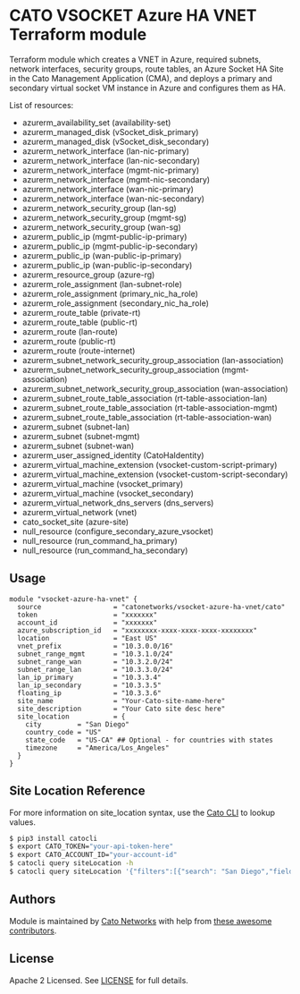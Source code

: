 # CATO VSOCKET Azure HA VNET Terraform module

Terraform module which creates a VNET in Azure, required subnets, network interfaces, security groups, route tables, an Azure Socket HA Site in the Cato Management Application (CMA), and deploys a primary and secondary virtual socket VM instance in Azure and configures them as HA.

List of resources:
- azurerm_availability_set (availability-set)
- azurerm_managed_disk (vSocket_disk_primary)
- azurerm_managed_disk (vSocket_disk_secondary)
- azurerm_network_interface (lan-nic-primary)
- azurerm_network_interface (lan-nic-secondary)
- azurerm_network_interface (mgmt-nic-primary)
- azurerm_network_interface (mgmt-nic-secondary)
- azurerm_network_interface (wan-nic-primary)
- azurerm_network_interface (wan-nic-secondary)
- azurerm_network_security_group (lan-sg)
- azurerm_network_security_group (mgmt-sg)
- azurerm_network_security_group (wan-sg)
- azurerm_public_ip (mgmt-public-ip-primary)
- azurerm_public_ip (mgmt-public-ip-secondary)
- azurerm_public_ip (wan-public-ip-primary)
- azurerm_public_ip (wan-public-ip-secondary)
- azurerm_resource_group (azure-rg)
- azurerm_role_assignment (lan-subnet-role)
- azurerm_role_assignment (primary_nic_ha_role)
- azurerm_role_assignment (secondary_nic_ha_role)
- azurerm_route_table (private-rt)
- azurerm_route_table (public-rt)
- azurerm_route (lan-route)
- azurerm_route (public-rt)
- azurerm_route (route-internet)
- azurerm_subnet_network_security_group_association (lan-association)
- azurerm_subnet_network_security_group_association (mgmt-association)
- azurerm_subnet_network_security_group_association (wan-association)
- azurerm_subnet_route_table_association (rt-table-association-lan)
- azurerm_subnet_route_table_association (rt-table-association-mgmt)
- azurerm_subnet_route_table_association (rt-table-association-wan)
- azurerm_subnet (subnet-lan)
- azurerm_subnet (subnet-mgmt)
- azurerm_subnet (subnet-wan)
- azurerm_user_assigned_identity (CatoHaIdentity)
- azurerm_virtual_machine_extension (vsocket-custom-script-primary)
- azurerm_virtual_machine_extension (vsocket-custom-script-secondary)
- azurerm_virtual_machine (vsocket_primary)
- azurerm_virtual_machine (vsocket_secondary)
- azurerm_virtual_network_dns_servers (dns_servers)
- azurerm_virtual_network (vnet)
- cato_socket_site (azure-site)
- null_resource (configure_secondary_azure_vsocket)
- null_resource (run_command_ha_primary)
- null_resource (run_command_ha_secondary)


## Usage

```hcl
module "vsocket-azure-ha-vnet" {
  source                  = "catonetworks/vsocket-azure-ha-vnet/cato"
  token                   = "xxxxxxx"
  account_id              = "xxxxxxx"
  azure_subscription_id   = "xxxxxxxx-xxxx-xxxx-xxxx-xxxxxxxx"
  location                = "East US"
  vnet_prefix             = "10.3.0.0/16"
  subnet_range_mgmt       = "10.3.1.0/24"
  subnet_range_wan        = "10.3.2.0/24"
  subnet_range_lan        = "10.3.3.0/24"
  lan_ip_primary          = "10.3.3.4"
  lan_ip_secondary        = "10.3.3.5"
  floating_ip             = "10.3.3.6"
  site_name               = "Your-Cato-site-name-here"
  site_description        = "Your Cato site desc here"
  site_location           = {
    city         = "San Diego"
    country_code = "US"
    state_code   = "US-CA" ## Optional - for countries with states
    timezone     = "America/Los_Angeles"
  }
}
```

## Site Location Reference

For more information on site_location syntax, use the [Cato CLI](https://github.com/catonetworks/cato-cli) to lookup values.

```bash
$ pip3 install catocli
$ export CATO_TOKEN="your-api-token-here"
$ export CATO_ACCOUNT_ID="your-account-id"
$ catocli query siteLocation -h
$ catocli query siteLocation '{"filters":[{"search": "San Diego","field":"city","operation":"exact"}]}' -p
```

## Authors

Module is maintained by [Cato Networks](https://github.com/catonetworks) with help from [these awesome contributors](https://github.com/catonetworks/terraform-cato-vsocket-azure-ha-vnet/graphs/contributors).

## License

Apache 2 Licensed. See [LICENSE](https://github.com/catonetworks/terraform-cato-vsocket-azure-ha-vnet/tree/master/LICENSE) for full details.

